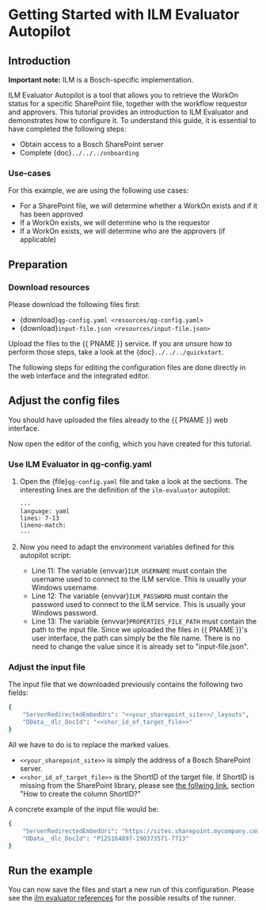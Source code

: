 <!--
SPDX-FileCopyrightText: 2024 grow platform GmbH

SPDX-License-Identifier: MIT
-->

# Getting Started with ILM Evaluator Autopilot

## Introduction

**Important note:** ILM is a Bosch-specific implementation.

ILM Evaluator Autopilot is a tool that allows you to retrieve the WorkOn status for a specific SharePoint file, together with the workflow requestor and approvers. This tutorial provides an introduction to ILM Evaluator and demonstrates how to configure it. To understand this guide, it is essential to have completed the following steps:

* Obtain access to a Bosch SharePoint server
* Complete {doc}`../../../onboarding`

### Use-cases

For this example, we are using the following use cases:

* For a SharePoint file, we will determine whether a WorkOn exists and if it has been approved
* If a WorkOn exists, we will determine who is the requestor
* If a WorkOn exists, we will determine who are the approvers (if applicable)

## Preparation

### Download resources

Please download the following files first:

* {download}`qg-config.yaml <resources/qg-config.yaml>`
* {download}`input-file.json <resources/input-file.json>`

Upload the files to the {{ PNAME }} service. If you are unsure how to perform those steps, take a look at the {doc}`../../../quickstart`.

The following steps for editing the configuration files are done directly in the web interface and the integrated editor.

## Adjust the config files

You should have uploaded the files already to the {{ PNAME }} web interface.

Now open the editor of the config, which you have created for this tutorial.

### Use ILM Evaluator in qg-config.yaml

1. Open the {file}`qg-config.yaml` file and take a look at the sections.
    The interesting lines are the definition of the `ilm-evaluator` autopilot:

    ```{literalinclude} resources/qg-config.yaml
    ---
    language: yaml
    lines: 7-13
    lineno-match:
    ---
    ```

2. Now you need to adapt the environment variables defined for this autopilot script:
    * Line 11: The variable {envvar}`ILM_USERNAME` must contain the username used to connect to the ILM service. This is usually your Windows username.
    * Line 12: The variable {envvar}`ILM_PASSWORD` must contain the password used to connect to the ILM service. This is usually your Windows password.
    * Line 13: The variable {envvar}`PROPERTIES_FILE_PATH` must contain the path to the input file. Since we uploaded the files in {{ PNAME }}'s user interface, the path can simply be the file name. There is no need to change the value since it is already set to "input-file.json".

### Adjust the input file

The input file that we downloaded previously contains the following two fields:

```sh
{
    "ServerRedirectedEmbedUri": "<<your_sharepoint_site>>/_layouts",
    "OData__dlc_DocId": "<<shor_id_of_target_file>>"
}
```

All we have to do is to replace the marked values.

* ```<<your_sharepoint_site>>``` is simply the address of a Bosch SharePoint server.
* ```<<shor_id_of_target_file>>``` is the ShortID of the target file. If ShortID is missing from the SharePoint library, please see [the follwing link](https://inside-docupedia.bosch.com/confluence/pages/viewpage.action?pageId=565221724#ILMFeatures(EN)-Workflows.1), section "How to create the column ShortID?"

A concrete example of the input file would be:

```sh
{
    "ServerRedirectedEmbedUri": "https://sites.sharepoint.mycompany.com/sites/123456/_layouts",
    "OData__dlc_DocId": "P12S164897-190373571-7713"
}
```

## Run the example

You can now save the files and start a new run of this configuration.
Please see the [ilm evaluator references](../reference/ilm-evaluator-reference.md#example-output) for the possible results of the runner.
